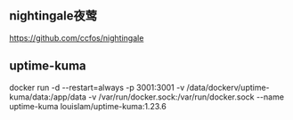 

## nightingale夜莺
https://github.com/ccfos/nightingale
## uptime-kuma

docker run -d --restart=always -p 3001:3001 -v /data/dockerv/uptime-kuma/data:/app/data -v /var/run/docker.sock:/var/run/docker.sock --name uptime-kuma louislam/uptime-kuma:1.23.6